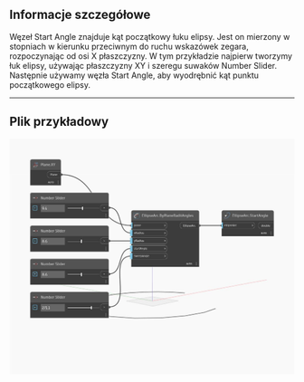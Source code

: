 ## Informacje szczegółowe
Węzeł Start Angle znajduje kąt początkowy łuku elipsy. Jest on mierzony w stopniach w kierunku przeciwnym do ruchu wskazówek zegara, rozpoczynając od osi X płaszczyzny. W tym przykładzie najpierw tworzymy łuk elipsy, używając płaszczyzny XY i szeregu suwaków Number Slider. Następnie używamy węzła Start Angle, aby wyodrębnić kąt punktu początkowego elipsy.
___
## Plik przykładowy

![StartAngle](./Autodesk.DesignScript.Geometry.EllipseArc.StartAngle_img.jpg)

